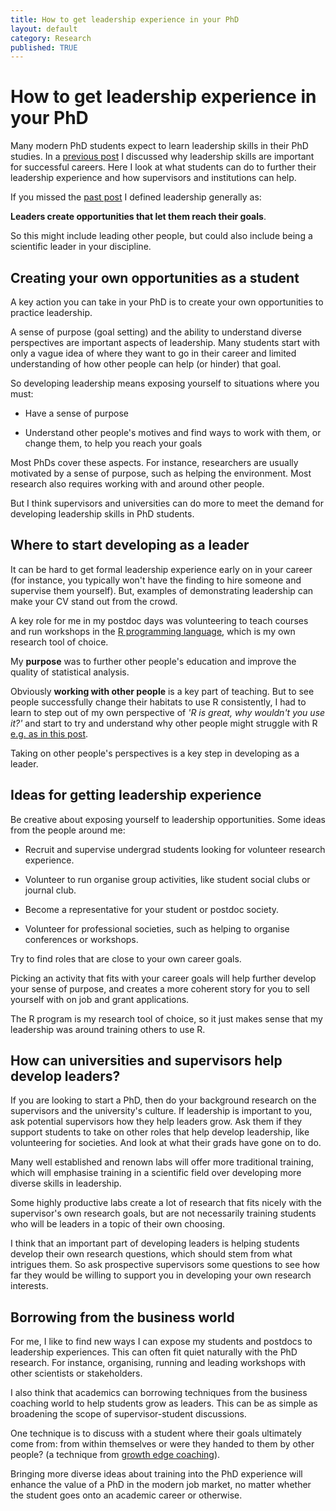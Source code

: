 ```yaml
---
title: How to get leadership experience in your PhD
layout: default
category: Research
published: TRUE
---
```


# How to get leadership experience in your PhD

Many modern PhD students expect to learn leadership skills in their PhD studies. In a [previous post](/research/2019/01/05/should-phd-teach-leadership.html) I discussed why leadership skills are important for successful careers. Here I look at what students can do to further their leadership experience and how supervisors and institutions can help.

If you missed the [past post](/research/2019/01/05/should-phd-teach-leadership.html) I defined leadership generally as:

**Leaders create opportunities that let them reach their goals**.  

So this might include leading other people, but could also include being a scientific leader in your discipline.

## Creating your own opportunities as a student

A key action you can take in your PhD is to create your own opportunities to practice leadership.  

A sense of purpose (goal setting) and the ability to understand diverse perspectives are important aspects of leadership. Many students start with only a vague idea of where they want to go in their career and limited understanding of how other people can help (or hinder) that goal.

So developing leadership means exposing yourself to situations where you must:  

- Have a sense of purpose  

- Understand other people's motives and find ways to work with them, or change them, to help you reach your goals

Most PhDs cover these aspects. For instance, researchers are usually motivated by a sense of purpose, such as helping the environment. Most research also requires working with and around other people.

But I think supervisors and universities can do more to meet the demand for developing leadership skills in PhD students.

## Where to start developing as a leader

It can be hard to get formal leadership experience early on in your career (for instance, you typically won't have the finding to hire someone and supervise them yourself). But, examples of demonstrating leadership can make your CV stand out from the crowd.  

A key role for me in my postdoc days was volunteering to teach courses and run workshops in the [R programming language](/code.html), which is my own research tool of choice.   

My **purpose** was to further other people's education and improve the quality of statistical analysis.

Obviously **working with other people** is a key part of teaching. But to see people successfully change their habitats to use R consistently, I had to learn to step out of my own perspective of *'R is great, why wouldn't you use it?'* and start to try and understand why other people might struggle with R [e.g. as in this post](/research/rstats/2016/03/15/create-rstats-culture.html).

Taking on other people's perspectives is a key step in developing as a leader.

## Ideas for getting leadership experience

Be creative about exposing yourself to leadership opportunities. Some ideas from the people around me:

- Recruit and supervise undergrad students looking for volunteer research experience.

- Volunteer to run organise group activities, like student social clubs or journal club.  

- Become a representative for your student or postdoc society.  

- Volunteer for professional societies, such as helping to organise conferences or workshops.  

Try to find roles that are close to your own career goals.

Picking an activity that fits with your career goals will help further develop your sense of purpose, and creates a more coherent story for you to sell yourself with on job and grant applications.  

The R program is my research tool of choice, so it just makes sense that my leadership was around training others to use R.  

## How can universities and supervisors help develop leaders?  

If you are looking to start a PhD, then do your background research on the supervisors and the university's culture. If leadership is important to you, ask potential supervisors how they help leaders grow. Ask them if they support students to take on other roles that help develop leadership, like volunteering for societies. And look at what their grads have gone on to do.

Many well established and renown labs will offer more traditional training, which will emphasise training in a scientific field over developing more diverse skills in leadership.  

Some highly productive labs create a lot of research that fits nicely with the supervisor's own research goals, but are not necessarily training students who will be leaders in a topic of their own choosing.

I think that an important part of developing leaders is helping students develop their own research questions, which should stem from what intrigues them. So ask prospective supervisors some questions to see how far they would be willing to support you in developing your own research interests.

## Borrowing from the business world  

For me, I like to find new ways I can expose my students and postdocs to leadership experiences. This can often fit quiet naturally with the PhD research. For instance, organising, running and leading workshops with other scientists or stakeholders.

I also think that academics can borrowing techniques from the business coaching world to help students grow as leaders. This can be as simple as broadening the scope of supervisor-student discussions.

One technique is to discuss with a student where their goals ultimately come from: from within themselves or were they handed to them by other people? (a technique from [growth edge coaching](https://www.growthedgecoaching.com/)).

Bringing more diverse ideas about training into the PhD experience will enhance the value of a PhD in the modern job market, no matter whether the student goes onto an academic career or otherwise.  
